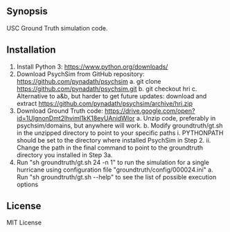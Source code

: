 ## Synopsis

USC Ground Truth simulation code.

## Installation

1. Install Python 3: https://www.python.org/downloads/
2. Download PsychSim from GitHub repository: https://github.com/pynadath/psychsim
   a. git clone https://github.com/pynadath/psychsim.git
   b. git checkout hri
   c. Alternative to a&b, but harder to get future updates: download and extract https://github.com/pynadath/psychsim/archive/hri.zip
3. Download Ground Truth code: https://drive.google.com/open?id=1UlgnonDmt2lhviml1kK18eyUAnidWIor
   a. Unzip code, preferably in psychsim/domains, but anywhere will work.
   b. Modify groundtruth/gt.sh in the unzipped directory to point to your specific paths
      i. PYTHONPATH should be set to the directory where installed PsychSim in Step 2.
      ii. Change the path in the final command to point to the groundtruth directory you installed in Step 3a.
4. Run "sh groundtruth/gt.sh 24 -n 1" to run the simulation for a single hurricane using configuration file "groundtruth/config/000024.ini"
   a. Run "sh groundtruth/gt.sh --help" to see the list of possible execution options


## License

MIT License